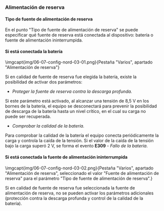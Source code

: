 ### Alimentación de reserva

#### Tipo de fuente de alimentación de reserva

En el punto "Tipo de fuente de alimentación de reserva" se puede especificar qué fuente de reserva está conectada al dispositivo: batería o fuente de alimentación ininterrumpida. 

#### Si está conectada la batería

\imgcapt{img/06-07-config-nord-03-01.png}{Pestaña "Varios", apartado "Alimentación de reserva"}

Si en calidad de fuente de reserva fue elegida la batería, existe la posibilidad de activar dos parámetros:

* *Proteger la fuente de reserva contra la descarga profunda.* 

Si este parámetro está activado, al alcanzar una tensión de 8,5 V en los bornes de la batería, el equipo se desconectará para prevenir la posibilidad de descarga de la batería hasta un nivel crítico, en el cual su carga no puede ser recuperada.

* *Comprobar la calidad de la batería.* 

Para comprobar la calidad de la batería el equipo conecta periódicamente la carga y controla la caída de la tensión. Si el valor de la caída de la tensión bajo la carga superó 2 V, se forma el evento **E309** - *Fallo de la batería*.

#### Si está conectada la fuente de alimentación ininterrumpida

\imgcapt{img/06-07-config-nord-03-02.png}{Pestaña "Varios", apartado "Alimentación de reserva", seleccionado el valor "Fuente de alimentación de reserva" para el parámetro "Tipo de fuente de alimentación de reserva".}

Si en calidad de fuente de reserva fue seleccionada la fuente de alimentación de reserva, no se pueden activar los parámetros adicionales (protección contra la descarga profunda y control de la calidad de la batería). 